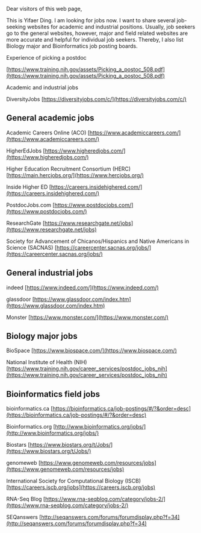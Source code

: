 Dear visitors of this web page,

This is Yifaer Ding. I am looking for jobs now. I want to share several job-seeking websites for academic and industrial positions. Usually, job seekers go to the general websites, however, major and field related websites are more accurate and helpful for individual job seekers. Thereby, I also list Biology major and Bioinformatics job posting boards.



Experience of picking a postdoc

[https://www.training.nih.gov/assets/Picking_a_postoc_508.pdf](https://www.training.nih.gov/assets/Picking_a_postoc_508.pdf)



Academic and industrial jobs

DiversityJobs [https://diversityjobs.com/c/](https://diversityjobs.com/c/)



## General academic jobs

Academic Careers Online (ACO) [https://www.academiccareers.com/](https://www.academiccareers.com/)

HigherEdJobs [https://www.higheredjobs.com/](https://www.higheredjobs.com/)

Higher Education Recruitment Consortium (HERC) [https://main.hercjobs.org/](https://www.hercjobs.org/)

Inside Higher ED [https://careers.insidehighered.com/](https://careers.insidehighered.com/)

PostdocJobs.com [https://www.postdocjobs.com/](https://www.postdocjobs.com/)

ResearchGate [https://www.researchgate.net/jobs](https://www.researchgate.net/jobs)

Society for Advancement of Chicanos/Hispanics and Native Americans in Science (SACNAS) [https://careercenter.sacnas.org/jobs/](https://careercenter.sacnas.org/jobs/)





## General industrial jobs

indeed [https://www.indeed.com/](https://www.indeed.com/)

glassdoor [https://www.glassdoor.com/index.htm](https://www.glassdoor.com/index.htm)

Monster [https://www.monster.com/](https://www.monster.com/)



## Biology major jobs

BioSpace [https://www.biospace.com/](https://www.biospace.com/)

National Institute of Health (NIH) [https://www.training.nih.gov/career_services/postdoc_jobs_nih](https://www.training.nih.gov/career_services/postdoc_jobs_nih)



## Bioinformatics field jobs

bioinformatics.ca [https://bioinformatics.ca/job-postings/#/?&order=desc](https://bioinformatics.ca/job-postings/#/?&order=desc)

Bioinformatics.org [http://www.bioinformatics.org/jobs/](http://www.bioinformatics.org/jobs/)

Biostars [https://www.biostars.org/t/Jobs/](https://www.biostars.org/t/Jobs/)

genomeweb [https://www.genomeweb.com/resources/jobs](https://www.genomeweb.com/resources/jobs)

International Society for Computational Biology (ISCB) [https://careers.iscb.org/jobs](https://careers.iscb.org/jobs)

RNA-Seq Blog [https://www.rna-seqblog.com/category/jobs-2/](https://www.rna-seqblog.com/category/jobs-2/)

SEQanswers [http://seqanswers.com/forums/forumdisplay.php?f=34](http://seqanswers.com/forums/forumdisplay.php?f=34)

